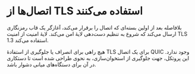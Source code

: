 # اتصال‌ها از TLS استفاده می‌کنند

بلافاصله بعد از اولین بسته‌ای که اتصال را برقرار می‌کند، آغازگر یک قاب
رمزنگاری ارسال می‌کند که شروع به تنظیم دست‌دهی لایهٔ امن می‌کند.
لایهٔ امنیت از امنیت TLS 1.3 استفاده می‌کند.

هیچ راهی برای انصراف یا جلوگیری از استفادهٔ TLS برای یک اتصال QUIC وجود ندارد.
این پروتکل، جهت جلوگیری از استخوان‌سازی، به نحوی طراحی شده است تا دستکاری
در آن برای دستگاه‌های میانی دشوار باشد.
